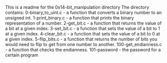 This is a readme for the 0x14-bit_manipulation directory The directory contains: 0-binary_to_uint.c - a function that converts a binary number to an unsigned int. 1-print_binary.c - a function that prints the binary representation of a number. 2-get_bit.c - a function that returns the value of a bit at a given index. 3-set_bit.c - a function that sets the value of a bit to 1 at a given index. 4-clear_bit.c - a function that sets the value of a bit to 0 at a given index. 5-flip_bits.c - a function that returns the number of bits you would need to flip to get from one number to another. 100-get_endianness.c - a function that checks the endianness. 101-password - the password for a certain program
